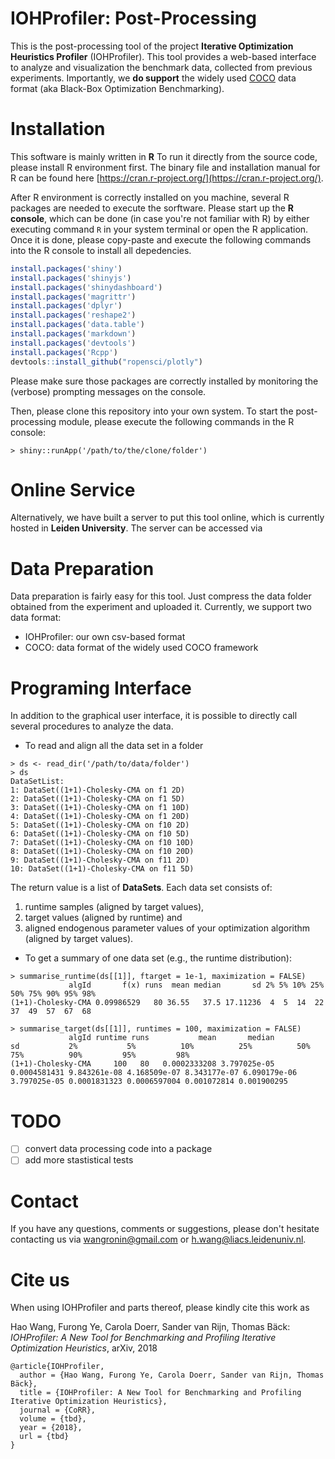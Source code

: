 # IOHProfiler: Post-Processing

This is the post-processing tool of the project __Iterative Optimization Heuristics Profiler__ (IOHProfiler). This tool provides a web-based interface to analyze and visualization the benchmark data, collected from previous experiments. Importantly, we __do support__ the widely used [COCO](https://github.com/numbbo/coco) data format (aka Black-Box Optimization Benchmarking).

# Installation
This software is mainly written in __R__ To run it directly from the source code, please install R environment first. The binary file and installation manual for R can be found here [https://cran.r-project.org/](https://cran.r-project.org/).

After R environment is correctly installed on you machine, several R packages are needed to execute the sorftware. Please start up the __R console__, which can be done (in case you're not familiar with R) by either executing command `R` in your system terminal or open the R application. Once it is done, please copy-paste and execute the following commands into the R console to install all depedencies.
  
```r
install.packages('shiny')
install.packages('shinyjs')
install.packages('shinydashboard')
install.packages('magrittr')
install.packages('dplyr')
install.packages('reshape2')
install.packages('data.table')
install.packages('markdown')
install.packages('devtools')
install.packages('Rcpp')
devtools::install_github("ropensci/plotly")
```
Please make sure those packages are correctly installed by monitoring the (verbose) prompting messages on the console.

Then, please clone this repository into your own system. To start the post-processing module, please execute the following commands in the R console:
```console
> shiny::runApp('/path/to/the/clone/folder')
```

# Online Service
Alternatively, we have built a server to put this tool online, which is currently hosted in __Leiden University__. The server can be accessed via


# Data Preparation
Data preparation is fairly easy for this tool. Just compress the data folder obtained from the experiment and uploaded it. Currently, we support two data format:
* IOHProfiler: our own csv-based format 
* COCO: data format of the widely used COCO framework

# Programing Interface
In addition to the graphical user interface, it is possible to directly call several procedures to analyze the data.

* To read and align all the data set in a folder
```console
> ds <- read_dir('/path/to/data/folder')
> ds
DataSetList:
1: DataSet((1+1)-Cholesky-CMA on f1 2D)
2: DataSet((1+1)-Cholesky-CMA on f1 5D)
3: DataSet((1+1)-Cholesky-CMA on f1 10D)
4: DataSet((1+1)-Cholesky-CMA on f1 20D)
5: DataSet((1+1)-Cholesky-CMA on f10 2D)
6: DataSet((1+1)-Cholesky-CMA on f10 5D)
7: DataSet((1+1)-Cholesky-CMA on f10 10D)
8: DataSet((1+1)-Cholesky-CMA on f10 20D)
9: DataSet((1+1)-Cholesky-CMA on f11 2D)
10: DataSet((1+1)-Cholesky-CMA on f11 5D)
```
The return value is a list of __DataSets__. Each data set consists of:

  1. runtime samples (aligned by target values), 
  2. target values (aligned by runtime) and 
  3. aligned endogenous parameter values of your optimization algorithm (aligned by target values).

* To get a summary of one data set (e.g., the runtime distribution):
```console
> summarise_runtime(ds[[1]], ftarget = 1e-1, maximization = FALSE)
             algId       f(x) runs  mean median       sd 2% 5% 10% 25% 50% 75% 90% 95% 98%
(1+1)-Cholesky-CMA 0.09986529   80 36.55   37.5 17.11236  4  5  14  22  37  49  57  67  68
```
```
> summarise_target(ds[[1]], runtimes = 100, maximization = FALSE)
             algId runtime runs           mean       median           sd           2%           5%          10%          25%          50%          75%          90%         95%         98%
(1+1)-Cholesky-CMA     100   80   0.0002333208 3.797025e-05 0.0004581431 9.843261e-08 4.168509e-07 8.343177e-07 6.090179e-06 3.797025e-05 0.0001831323 0.0006597004 0.001072814 0.001900295
```

# TODO
* [ ] convert data processing code into a package
* [ ] add more stastistical tests

# Contact
If you have any questions, comments or suggestions, please don't hesitate contacting us via <wangronin@gmail.com> or <h.wang@liacs.leidenuniv.nl>.  

# Cite us

When using IOHProfiler and parts thereof, please kindly cite this work as 

Hao Wang, Furong Ye, Carola Doerr, Sander van Rijn, Thomas Bäck: <i>IOHProfiler: A New Tool for Benchmarking and Profiling Iterative Optimization Heuristics</i>, arXiv, 2018

```
@article{IOHProfiler,
  author = {Hao Wang, Furong Ye, Carola Doerr, Sander van Rijn, Thomas Bäck},
  title = {IOHProfiler: A New Tool for Benchmarking and Profiling Iterative Optimization Heuristics},
  journal = {CoRR}, 
  volume = {tbd},  
  year = {2018}, 
  url = {tbd} 
} 
```




